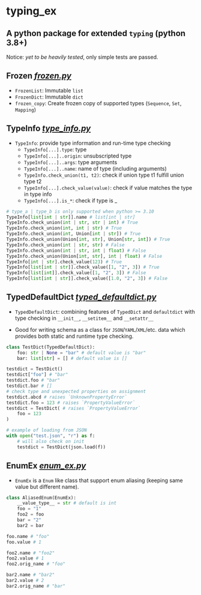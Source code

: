 # typing_ex

## A python package for extended `typing` (python 3.8+)

Notice: *yet to be heavily tested*, only simple tests are passed.

## Frozen *[frozen.py](src/typing_ex/frozen.py)*

- `FrozenList`: Immutable `list`
- `FrozenDict`: Immutable `dict`
- `frozen_copy`: Create frozen copy of supported types (`Sequence`, `Set`, `Mapping`)

## TypeInfo *[type_info.py](src/typing_ex/type_info.py)*

- `TypeInfo`: provide type information and run-time type checking
  - `TypeInfo[...].type`: type
  - `TypeInfo[...]..origin`: unsubscripted type
  - `TypeInfo[...]..args`: type arguments
  - `TypeInfo[...]..name`: name of type (including arguments)
  - `TypeInfo.check_union(t1, t2)`: check if union type t1 fulfill union type t2
  - `TypeInfo[...].check_value(value)`: check if value matches the type in type info
  - `TypeInfo[...].is_*`: check if type is _
```python
# type_a | type_b is only supported when python >= 3.10
TypeInfo[list[int | str]].name # list[int | str]
TypeInfo.check_union(int | str, str | int) # True
TypeInfo.check_union(int, int | str) # True
TypeInfo.check_union(int, Union[int | str]) # True
TypeInfo.check_union(Union[int, str], Union[str, int]) # True
TypeInfo.check_union(int | str, str) # False
TypeInfo.check_union(int | str, int | float) # False
TypeInfo.check_union(Union[int, str], int | float) # False
TypeInfo[int | str].check_value(123) # True
TypeInfo[list[int | str]].check_value([1, "2", 3]) # True
TypeInfo[list[int]].check_value([1, "2", 3]) # False
TypeInfo[list[int | str]].check_value([1.0, "2", 3]) # False
```

## TypedDefaultDict *[typed_defaultdict.py](src/typing_ex/typed_defaultdict.py)*

- `TypedDefaultDict`: combining features of `TypedDict` and `defaultdict` with type checking in `__init__`, `__setitem__` and `__setattr__`

- Good for writing schema as a class for `JSON`/`YAML`/`XML`/etc. data which provides both static and runtime type checking.

```python
class TestDict(TypedDefaultDict):
    foo: str | None = "bar" # default value is "bar"
    bar: list[str] = [] # default value is []

testdict = TestDict()
testdict["foo"] # "bar"
testdict.foo # "bar"
testdict.bar # []
# check type and unexpected properties on assignment
testdict.abcd # raises `UnknownPropertyError`
testdict.foo = 123 # raises `PropertyValueError`
testdict = TestDict( # raises `PropertyValueError`
    foo = 123
)

# example of loading from JSON
with open("test.json", "r") as f:
    # will also check on init
    testdict = TestDict(json.load(f))
```

## EnumEx *[enum_ex.py](src/typing_ex/enum_ex.py)*

- `EnumEx` is a `Enum` like class that support enum aliasing (keeping same value but different name).

```python
class AliasedEnum(EnumEx):
    __value_type__ = str # default is int
    foo = "1"
    foo2 = foo
    bar = "2"
    bar2 = bar

foo.name # "foo"
foo.value # 1

foo2.name # "foo2"
foo2.value # 1
foo2.orig_name # "foo"

bar2.name # "bar2"
bar2.value # 2
bar2.orig_name # "bar"
```

